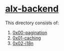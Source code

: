 # <ins> alx-backend </ins>

This directory consists of:
1. [0x00-pagination](./0x00-pagination)
2. [0x01-caching](./0x01-caching)
3. [0x02-i18n](./0x02-i18n)

